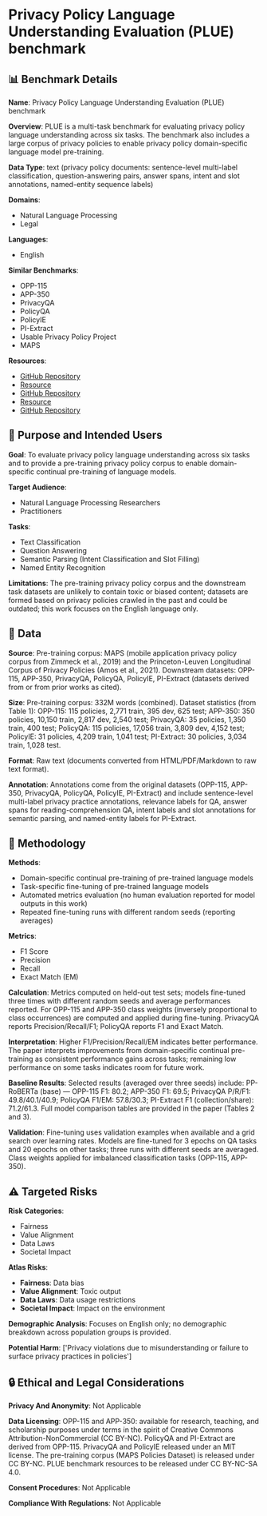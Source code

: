 # Privacy Policy Language Understanding Evaluation (PLUE) benchmark

## 📊 Benchmark Details

**Name**: Privacy Policy Language Understanding Evaluation (PLUE) benchmark

**Overview**: PLUE is a multi-task benchmark for evaluating privacy policy language understanding across six tasks. The benchmark also includes a large corpus of privacy policies to enable privacy policy domain-specific language model pre-training.

**Data Type**: text (privacy policy documents: sentence-level multi-label classification, question-answering pairs, answer spans, intent and slot annotations, named-entity sequence labels)

**Domains**:
- Natural Language Processing
- Legal

**Languages**:
- English

**Similar Benchmarks**:
- OPP-115
- APP-350
- PrivacyQA
- PolicyQA
- PolicyIE
- PI-Extract
- Usable Privacy Policy Project
- MAPS

**Resources**:
- [GitHub Repository](https://github.com/JFChi/PLUE)
- [Resource](https://arxiv.org/abs/2212.10011v2)
- [GitHub Repository](https://github.com/citp/privacy-policy-historical)
- [Resource](https://mlco2.github.io/impact)
- [GitHub Repository](https://github.com/huggingface/transformers)

## 🎯 Purpose and Intended Users

**Goal**: To evaluate privacy policy language understanding across six tasks and to provide a pre-training privacy policy corpus to enable domain-specific continual pre-training of language models.

**Target Audience**:
- Natural Language Processing Researchers
- Practitioners

**Tasks**:
- Text Classification
- Question Answering
- Semantic Parsing (Intent Classification and Slot Filling)
- Named Entity Recognition

**Limitations**: The pre-training privacy policy corpus and the downstream task datasets are unlikely to contain toxic or biased content; datasets are formed based on privacy policies crawled in the past and could be outdated; this work focuses on the English language only.

## 💾 Data

**Source**: Pre-training corpus: MAPS (mobile application privacy policy corpus from Zimmeck et al., 2019) and the Princeton-Leuven Longitudinal Corpus of Privacy Policies (Amos et al., 2021). Downstream datasets: OPP-115, APP-350, PrivacyQA, PolicyQA, PolicyIE, PI-Extract (datasets derived from or from prior works as cited).

**Size**: Pre-training corpus: 332M words (combined). Dataset statistics (from Table 1): OPP-115: 115 policies, 2,771 train, 395 dev, 625 test; APP-350: 350 policies, 10,150 train, 2,817 dev, 2,540 test; PrivacyQA: 35 policies, 1,350 train, 400 test; PolicyQA: 115 policies, 17,056 train, 3,809 dev, 4,152 test; PolicyIE: 31 policies, 4,209 train, 1,041 test; PI-Extract: 30 policies, 3,034 train, 1,028 test.

**Format**: Raw text (documents converted from HTML/PDF/Markdown to raw text format).

**Annotation**: Annotations come from the original datasets (OPP-115, APP-350, PrivacyQA, PolicyQA, PolicyIE, PI-Extract) and include sentence-level multi-label privacy practice annotations, relevance labels for QA, answer spans for reading-comprehension QA, intent labels and slot annotations for semantic parsing, and named-entity labels for PI-Extract.

## 🔬 Methodology

**Methods**:
- Domain-specific continual pre-training of pre-trained language models
- Task-specific fine-tuning of pre-trained language models
- Automated metrics evaluation (no human evaluation reported for model outputs in this work)
- Repeated fine-tuning runs with different random seeds (reporting averages)

**Metrics**:
- F1 Score
- Precision
- Recall
- Exact Match (EM)

**Calculation**: Metrics computed on held-out test sets; models fine-tuned three times with different random seeds and average performances reported. For OPP-115 and APP-350 class weights (inversely proportional to class occurrences) are computed and applied during fine-tuning. PrivacyQA reports Precision/Recall/F1; PolicyQA reports F1 and Exact Match.

**Interpretation**: Higher F1/Precision/Recall/EM indicates better performance. The paper interprets improvements from domain-specific continual pre-training as consistent performance gains across tasks; remaining low performance on some tasks indicates room for future work.

**Baseline Results**: Selected results (averaged over three seeds) include: PP-RoBERTa (base) — OPP-115 F1: 80.2; APP-350 F1: 69.5; PrivacyQA P/R/F1: 49.8/40.1/40.9; PolicyQA F1/EM: 57.8/30.3; PI-Extract F1 (collection/share): 71.2/61.3. Full model comparison tables are provided in the paper (Tables 2 and 3).

**Validation**: Fine-tuning uses validation examples when available and a grid search over learning rates. Models are fine-tuned for 3 epochs on QA tasks and 20 epochs on other tasks; three runs with different seeds are averaged. Class weights applied for imbalanced classification tasks (OPP-115, APP-350).

## ⚠️ Targeted Risks

**Risk Categories**:
- Fairness
- Value Alignment
- Data Laws
- Societal Impact

**Atlas Risks**:
- **Fairness**: Data bias
- **Value Alignment**: Toxic output
- **Data Laws**: Data usage restrictions
- **Societal Impact**: Impact on the environment

**Demographic Analysis**: Focuses on English only; no demographic breakdown across population groups is provided.

**Potential Harm**: ['Privacy violations due to misunderstanding or failure to surface privacy practices in policies']

## 🔒 Ethical and Legal Considerations

**Privacy And Anonymity**: Not Applicable

**Data Licensing**: OPP-115 and APP-350: available for research, teaching, and scholarship purposes under terms in the spirit of Creative Commons Attribution-NonCommercial (CC BY-NC). PolicyQA and PI-Extract are derived from OPP-115. PrivacyQA and PolicyIE released under an MIT license. The pre-training corpus (MAPS Policies Dataset) is released under CC BY-NC. PLUE benchmark resources to be released under CC BY-NC-SA 4.0.

**Consent Procedures**: Not Applicable

**Compliance With Regulations**: Not Applicable

